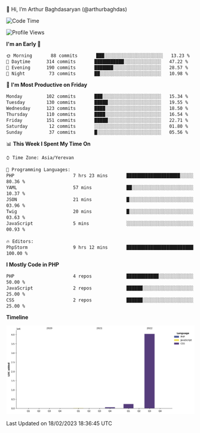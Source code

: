👋 Hi, I’m Arthur Baghdasaryan (@arthurbaghdas)


<!--START_SECTION:waka-->
![Code Time](http://img.shields.io/badge/Code%20Time-475%20hrs%2028%20mins-blue)

![Profile Views](http://img.shields.io/badge/Profile%20Views-5-blue)

**I'm an Early 🐤** 

```text
🌞 Morning       88 commits       ███░░░░░░░░░░░░░░░░░░░░░░   13.23 % 
🌆 Daytime      314 commits       ███████████░░░░░░░░░░░░░░   47.22 % 
🌃 Evening      190 commits       ███████░░░░░░░░░░░░░░░░░░   28.57 % 
🌙 Night         73 commits       ██░░░░░░░░░░░░░░░░░░░░░░░   10.98 % 

```
📅 **I'm Most Productive on Friday** 

```text
Monday         102 commits       ███░░░░░░░░░░░░░░░░░░░░░░   15.34 % 
Tuesday        130 commits       █████░░░░░░░░░░░░░░░░░░░░   19.55 % 
Wednesday      123 commits       ████░░░░░░░░░░░░░░░░░░░░░   18.50 % 
Thursday       110 commits       ████░░░░░░░░░░░░░░░░░░░░░   16.54 % 
Friday         151 commits       █████░░░░░░░░░░░░░░░░░░░░   22.71 % 
Saturday        12 commits       ░░░░░░░░░░░░░░░░░░░░░░░░░   01.80 % 
Sunday          37 commits       █░░░░░░░░░░░░░░░░░░░░░░░░   05.56 % 

```


📊 **This Week I Spent My Time On** 

```text
⌚︎ Time Zone: Asia/Yerevan

💬 Programming Languages: 
PHP                      7 hrs 23 mins       ████████████████████░░░░░   80.36 % 
YAML                     57 mins             ██░░░░░░░░░░░░░░░░░░░░░░░   10.37 % 
JSON                     21 mins             █░░░░░░░░░░░░░░░░░░░░░░░░   03.96 % 
Twig                     20 mins             █░░░░░░░░░░░░░░░░░░░░░░░░   03.63 % 
JavaScript               5 mins              ░░░░░░░░░░░░░░░░░░░░░░░░░   00.93 % 

🔥 Editors: 
PhpStorm                 9 hrs 12 mins       █████████████████████████   100.00 % 

```

**I Mostly Code in PHP** 

```text
PHP                      4 repos             ████████████░░░░░░░░░░░░░   50.00 % 
JavaScript               2 repos             ██████░░░░░░░░░░░░░░░░░░░   25.00 % 
CSS                      2 repos             ██████░░░░░░░░░░░░░░░░░░░   25.00 % 

```


**Timeline**

![Chart not found](https://raw.githubusercontent.com/arthurbaghdas/arthurbaghdas/main/charts/bar_graph.png) 


 Last Updated on 18/02/2023 18:36:45 UTC
<!--END_SECTION:waka-->
